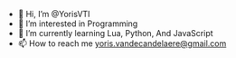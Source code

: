 - 👋 Hi, I’m @YorisVTI
- 👀 I’m interested in Programming
- 🌱 I’m currently learning Lua, Python, And JavaScript
- 📫 How to reach me yoris.vandecandelaere@gmail.com

<!---
YorisVTI/YorisVTI is a ✨ special ✨ repository because its `README.md` (this file) appears on your GitHub profile.
You can click the Preview link to take a look at your changes.
--->
